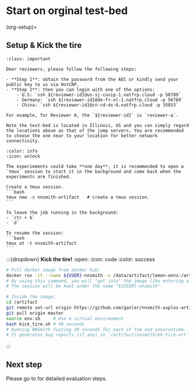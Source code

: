 # **Start on orginal test-bed**

(org-setup)=
## Setup & Kick the tire

``````{admonition} **Access the original test-bed**
:class: important

Dear reviewers, please follow the following steps:

- **Step 1**: obtain the password from the AEC or kindly send your public key to us via HotCRP.
- **Step 2**: then you can login with one of the options:
    - U.S: `ssh ${reviewer-id}@us-sj-cuvip-1.natfrp.cloud -p 56789`
    - Germany: `ssh ${reviewer-id}@de-fr-ol-1.natfrp.cloud -p 56789`
    - China: `ssh ${reviewer-id}@cn-cd-dx-6.natfrp.cloud -p 35853`

For example, for Reviewer A, the `${reviewer-id}` is `reviewer-a`.

Note the test-bed is located in Illinois, US and you can simply regard the locations above as that of the jump servers. You are recommended to choose the one near to your location for better network connectivity.
``````

``````{dropdown} **Use TMUX to run long experiments in the background**
:color: info
:icon: unlock

The experiements could take **one day**, it is recommended to open a `tmux` session to start it in the background and come back when the experiments are finished.

Create a tmux session.
```bash
tmux new -s nnsmith-artifact   # create a tmux session.
```

To leave the job running in the background:
- `ctr + b`
- `d`

To resume the session:
```bash
tmux at -t nnsmith-artifact
```
``````

:::{dropdown} **Kick the tire!**
:open:
:icon: code
:color: success
```bash
# Pull docker image from docker hub;
docker run -it --name ${USER}-nnsmith -v /data/artifact/lemon-onnx:/artifact/data/lemon-onnx ganler/nnsmith-asplos23-ae
# By using this command, you will "get into" the image like entering a virtual machine.
# The session will be kept under the name "${USER}-nnsmith"

# Inside the image;
cd /artifact
git remote set-url origin https://github.com/ganler/nnsmith-asplos-artifact.git
git pull origin master
source env.sh     # Use a virtual environment
bash kick_tire.sh # 40 seconds
# Running NNSmith fuzzing 20 seconds for each of tvm and onnxruntime.
# It generates bug reports (if any) in `/artifact/nnsmith/kk-tire-ort` and `/artifact/nnsmith/kk-tire-tvm`.
```
:::

## Next step

Please go to **[](./evaluation.md)** for detailed evaluation steps.
